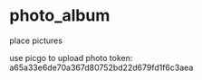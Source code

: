 # photo_album
place pictures

use picgo to upload
photo token: a65a33e6de70a367d80752bd22d679fd1f6c3aea
